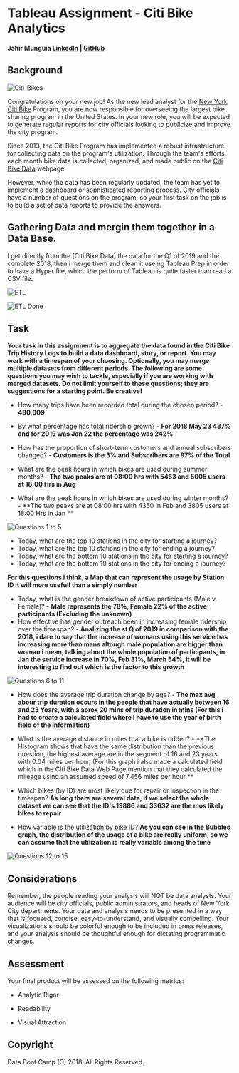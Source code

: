 # Tableau Assignment - Citi Bike Analytics

**Jahir Munguia [LinkedIn](https://www.linkedin.com/in/jahirmunguia/) | [GitHub](https://github.com/HaShAkO)**


## Background

![Citi-Bikes](Images/citibike.jpg)

Congratulations on your new job! As the new lead analyst for the [New York Citi Bike](https://en.wikipedia.org/wiki/Citi_Bike) Program, you are now responsible for overseeing the largest bike sharing program in the United States. In your new role, you will be expected to generate regular reports for city officials looking to publicize and improve the city program.

Since 2013, the Citi Bike Program has implemented a robust infrastructure for collecting data on the program's utilization. Through the team's efforts, each month bike data is collected, organized, and made public on the [Citi Bike Data](https://www.citibikenyc.com/system-data) webpage.

However, while the data has been regularly updated, the team has yet to implement a dashboard or sophisticated reporting process. City officials have a number of questions on the program, so your first task on the job is to build a set of data reports to provide the answers. 

## Gathering Data and mergin them together in a Data Base.

I get directly from the [Citi Bike Data] the data for the Q1 of 2019 and the complete 2018, then i merge them and clean it useing Tableau Prep in order to have a Hyper file, which the perform of Tableau is quite faster than read a CSV file.

![ETL](Images/ETL.png)

![ETL Done](Images/ETL_Done.png)


## Task

**Your task in this assignment is to aggregate the data found in the Citi Bike Trip History Logs to build a data dashboard, story, or report.  You may work with a timespan of your choosing. Optionally, you may merge multiple datasets from different periods. The following are some questions you may wish to tackle, especially if you are working with merged datasets. Do not limit yourself to these questions; they are suggestions for a starting point. Be creative!**

* How many trips have been recorded total during the chosen period? - **480,009**

* By what percentage has total ridership grown? - **For 2018 May 23 437% and for 2019 was Jan 22 the percentage was 242%**

* How has the proportion of short-term customers and annual subscribers changed? - **Customers is the 3% and Subscribers are 97% of the Total**

* What are the peak hours in which bikes are used during summer months? - **The two peaks are at 08:00 hrs with 5453 and 5005 users at 18:00 Hrs in Aug**

* What are the peak hours in which bikes are used during winter months? - **The two peaks are at 08:00 hrs with 4350 in Feb and 3805 users at 18:00 Hrs in Jan **

![Questions 1 to 5 ](Images/Questions_1_to_5.png)


* Today, what are the top 10 stations in the city for starting a journey?
* Today, what are the top 10 stations in the city for ending a journey? 
* Today, what are the bottom 10 stations in the city for starting a journey?
* Today, what are the bottom 10 stations in the city for ending a journey?

**For this questions i think, a Map that can represent the usage by Station ID it will more usefull than a simply number**

* Today, what is the gender breakdown of active participants (Male v. Female)? - **Male represents the 78%, Female 22% of the active participants (Excluding the unknown)**
* How effective has gender outreach been in increasing female ridership over the timespan? - **Analizing the st Q of 2019 in comparison with the 2018, i dare to say that the increase of womans using this service has increasing more than mans altough male population are bigger than woman i mean, talking about the whole population of participants, in Jan the service increase in 70%, Feb 31%, March 54%, it will be interesting to find out which is the factor to this growth**

![Questions 6 to 11 ](Images/Questions_6_to_11.png)

* How does the average trip duration change by age? - **The max avg abour trip duration occurs in the people that have actually between 16 and 23 Years, with a aprox 20 mins of trip duration in mins (For this i had to create a calculated field where i have to use the year of birth field of the information)** 

* What is the average distance in miles that a bike is ridden? - **The Histogram shows that have the same distribution than the previous question, the highest average are in the segment of 16 and 23 years with 0.04 miles per hour, (For this graph i also made a calculated field which in the Citi Bike Data Web Page mention that they calculated the mileage using an assumed speed of 7.456 miles per hour ** 

* Which bikes (by ID) are most likely due for repair or inspection in the timespan? **As long there are several data, if we select the whole dataset we can see that the ID's 19886 and 33632 are the mos likely bikes to repair**

* How variable is the utilization by bike ID? **As you can see in the Bubbles graph, the distribution of the usage of a bike are really uniform, so we can assume that the utilization is really variable among the time**

![Questions 12 to 15 ](Images/Questions_12_to_15.png)

## Considerations

Remember, the people reading your analysis will NOT be data analysts. Your audience will be city officials, public administrators, and heads of New York City departments. Your data and analysis needs to be presented in a way that is focused, concise, easy-to-understand, and visually compelling. Your visualizations should be colorful enough to be included in press releases, and your analysis should be thoughtful enough for dictating programmatic changes. 

## Assessment

Your final product will be assessed on the following metrics: 

* Analytic Rigor

* Readability

* Visual Attraction

## Copyright

Data Boot Camp (C) 2018. All Rights Reserved.
